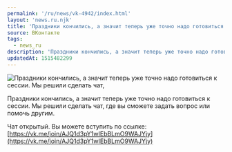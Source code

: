 ```yaml
---
permalink: '/ru/news/vk-4942/index.html'
layout: 'news.ru.njk'
title: 'Праздники кончились, а значит теперь уже точно надо готовиться к сессии'
source: ВКонтакте
tags:
  - news_ru
description: 'Праздники кончились, а значит теперь уже точно надо готовиться к сессии'
updatedAt: 1515482299
---
```

![Праздники кончились, а значит теперь уже точно надо готовиться к сессии. Мы решили сделать чат,](https://sun9-18.userapi.com/impf/c841422/v841422291/57cbd/o6fRVcP4Y7Y.jpg?size=1280x720&quality=96&sign=d148c8093b412eec202bd09da5ac2c76&c_uniq_tag=IVHHE-8vVKNsd0gSxNXmEQc39GgpS7UJt01KOecg7Gw&type=album)

Праздники кончились, а значит теперь уже точно надо готовиться к сессии. Мы решили сделать чат, где вы сможете задать вопрос или помочь другим.

Чат открытый. Вы можете вступить по ссылке: [https://vk.me/join/AJQ1d3pY1wIEbBLmO9WAJYjy](https://vk.me/join/AJQ1d3pY1wIEbBLmO9WAJYjy)
